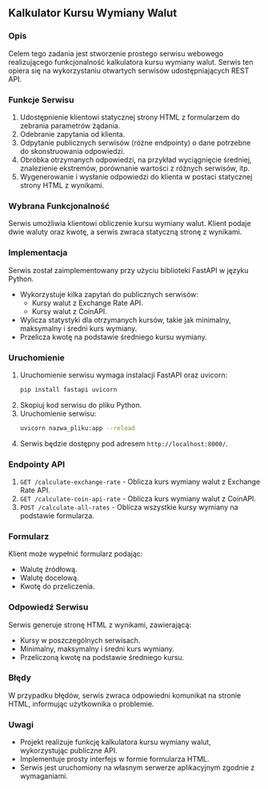 ## Kalkulator Kursu Wymiany Walut

### Opis
Celem tego zadania jest stworzenie prostego serwisu webowego realizującego funkcjonalność kalkulatora kursu wymiany walut. Serwis ten opiera się na wykorzystaniu otwartych serwisów udostępniających REST API. 

### Funkcje Serwisu
1. Udostępnienie klientowi statycznej strony HTML z formularzem do zebrania parametrów żądania.
2. Odebranie zapytania od klienta.
3. Odpytanie publicznych serwisów (różne endpointy) o dane potrzebne do skonstruowania odpowiedzi.
4. Obróbka otrzymanych odpowiedzi, na przykład wyciągnięcie średniej, znalezienie ekstremów, porównanie wartości z różnych serwisów, itp.
5. Wygenerowanie i wysłanie odpowiedzi do klienta w postaci statycznej strony HTML z wynikami.

### Wybrana Funkcjonalność
Serwis umożliwia klientowi obliczenie kursu wymiany walut. Klient podaje dwie waluty oraz kwotę, a serwis zwraca statyczną stronę z wynikami. 

### Implementacja
Serwis został zaimplementowany przy użyciu biblioteki FastAPI w języku Python.
- Wykorzystuje kilka zapytań do publicznych serwisów:
    - Kursy walut z Exchange Rate API.
    - Kursy walut z CoinAPI.
- Wylicza statystyki dla otrzymanych kursów, takie jak minimalny, maksymalny i średni kurs wymiany.
- Przelicza kwotę na podstawie średniego kursu wymiany.

### Uruchomienie
1. Uruchomienie serwisu wymaga instalacji FastAPI oraz uvicorn:
    ```bash
    pip install fastapi uvicorn
    ```
2. Skopiuj kod serwisu do pliku Python.
3. Uruchomienie serwisu:
    ```bash
    uvicorn nazwa_pliku:app --reload
    ```
4. Serwis będzie dostępny pod adresem `http://localhost:8000/`.

### Endpointy API
1. `GET /calculate-exchange-rate` - Oblicza kurs wymiany walut z Exchange Rate API.
2. `GET /calculate-coin-api-rate` - Oblicza kurs wymiany walut z CoinAPI.
3. `POST /calculate-all-rates` - Oblicza wszystkie kursy wymiany na podstawie formularza.

### Formularz
Klient może wypełnić formularz podając:
- Walutę źródłową.
- Walutę docelową.
- Kwotę do przeliczenia.

### Odpowiedź Serwisu
Serwis generuje stronę HTML z wynikami, zawierającą:
- Kursy w poszczególnych serwisach.
- Minimalny, maksymalny i średni kurs wymiany.
- Przeliczoną kwotę na podstawie średniego kursu.

### Błędy
W przypadku błędów, serwis zwraca odpowiedni komunikat na stronie HTML, informując użytkownika o problemie.

### Uwagi
- Projekt realizuje funkcję kalkulatora kursu wymiany walut, wykorzystując publiczne API.
- Implementuje prosty interfejs w formie formularza HTML.
- Serwis jest uruchomiony na własnym serwerze aplikacyjnym zgodnie z wymaganiami.
